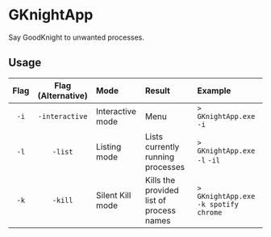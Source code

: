 # GKnightApp
Say GoodKnight to unwanted processes.

## Usage

| Flag  | Flag (Alternative) | Mode               | Result                                   | Example                              | 
|:-----:|:------------------:|:-------------------|:-----------------------------------------|:-------------------------------------|
| `-i`  | `-interactive`     | Interactive mode   | Menu                                     | `> GKnightApp.exe -i`                | 
| `-l`  | `-list`            | Listing mode       | Lists currently running processes        | `> GKnightApp.exe -l` `-il`          | 
| `-k`  | `-kill`            | Silent Kill mode   | Kills the provided list of process names | `> GKnightApp.exe -k spotify chrome` |
